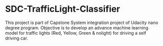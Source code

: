 # SDC-TrafficLight-Classifier
This project is part of Capstone System integration project of Udacity nano degree program. Objective is to develop an advance machine learning model for traffic lights (Red, Yellow, Green &amp; nolight) for driving a self driving car.
